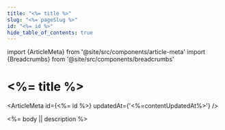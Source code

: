 ```yaml
---
title: "<%= title %>"
slug: "<%= pageSlug %>"
id: "<%= id %>"
hide_table_of_contents: true
---
```


import {ArticleMeta} from '@site/src/components/article-meta'
import {Breadcrumbs} from '@site/src/components/breadcrumbs'

<Breadcrumbs current="<%= title %>" />

# <%= title %>

<ArticleMeta id={<%= id %>} updatedAt={'<%=contentUpdatedAt%>'} />
<div className='border-solid border-b border-t-0 my-4 border-[var(--ifm-color-gray-300)]' />

<%= body || description %>
